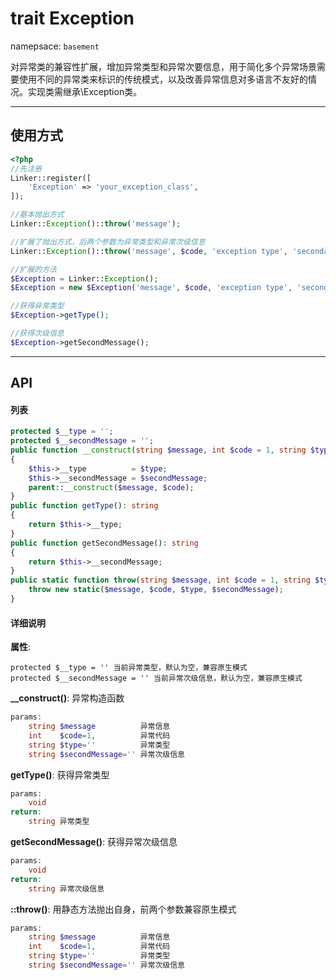 # trait Exception
namepsace: `basement`

对异常类的兼容性扩展，增加异常类型和异常次要信息，用于简化多个异常场景需要使用不同的异常类来标识的传统模式，以及改善异常信息对多语言不友好的情况。实现类需继承\Exception类。

---



## 使用方式

~~~php
<?php
//先注册
Linker::register([
    'Exception' => 'your_exception_class',
]);

//基本抛出方式
Linker::Exception()::throw('message');

//扩展了抛出方式，后两个参数为异常类型和异常次级信息
Linker::Exception()::throw('message', $code, 'exception type', 'secondary message');

//扩展的方法
$Exception = Linker::Exception();
$Exception = new $Exception('message', $code, 'exception type', 'secondary message');

//获得异常类型
$Exception->getType();

//获得次级信息
$Exception->getSecondMessage();
~~~

---



## API

#### 列表
~~~php
protected $__type = '';
protected $__secondMessage = '';
public function __construct(string $message, int $code = 1, string $type = '', string $secondMessage = '')
{
    $this->__type          = $type;
    $this->__secondMessage = $secondMessage;
    parent::__construct($message, $code);
}
public function getType(): string
{
    return $this->__type;
}
public function getSecondMessage(): string
{
    return $this->__secondMessage;
}
public static function throw(string $message, int $code = 1, string $type = '', string $secondMessage = '') {
    throw new static($message, $code, $type, $secondMessage);
}
~~~

#### 详细说明
**属性**:
```
protected $__type = '' 当前异常类型，默认为空，兼容原生模式
protected $__secondMessage = '' 当前异常次级信息，默认为空，兼容原生模式
```

**__construct()**: 异常构造函数
```php
params:
    string $message          异常信息
    int    $code=1,          异常代码
    string $type=''          异常类型
    string $secondMessage='' 异常次级信息
```

**getType()**: 获得异常类型
```php
params:
    void
return:
    string 异常类型
```

**getSecondMessage()**: 获得异常次级信息
```php
params:
    void
return:
    string 异常次级信息
```

**::throw()**: 用静态方法抛出自身，前两个参数兼容原生模式
```php
params:
    string $message          异常信息
    int    $code=1,          异常代码
    string $type=''          异常类型
    string $secondMessage='' 异常次级信息
```